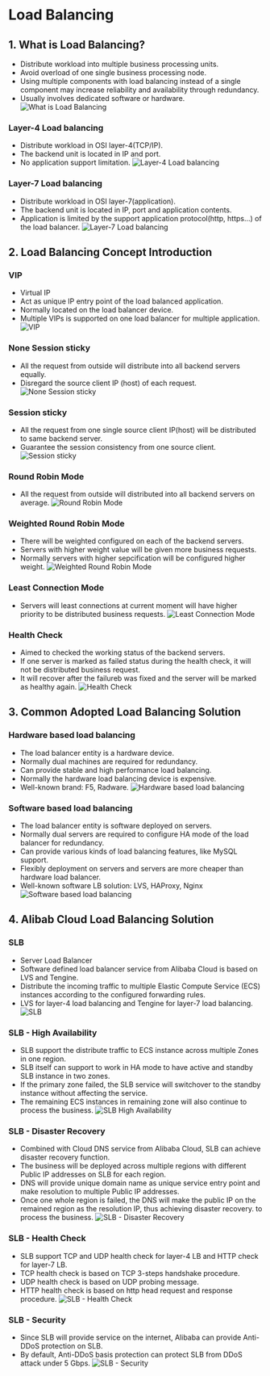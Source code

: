 # Load Balancing

## 1. What is Load Balancing? 
- Distribute workload into multiple business processing units.
- Avoid overload of one single business processing node.
- Using multiple components with load balancing instead of a single component may increase reliability and availability through redundancy.
- Usually involves dedicated software or hardware.
![What is Load Balancing](images/whatisloadbalancing.png)

### Layer-4 Load balancing
- Distribute workload in OSI layer-4(TCP/IP).
- The backend unit is located in IP and port.
- No application support limitation.
![Layer-4 Load balancing](images/layer-4-loadbalancing.png)


### Layer-7 Load balancing
- Distribute workload in OSI layer-7(application).
- The backend unit is located in IP, port and application contents.
- Application is limited by the support application protocol(http, https...) of the load balancer.
![Layer-7 Load balancing](images/layer-7-loadbalacing.png)

## 2. Load Balancing Concept Introduction

### VIP 
- Virtual IP
- Act as unique IP entry point of the load balanced application.
- Normally located on the load balancer device.
- Multiple VIPs is supported on one load balancer for multiple application.
![VIP](images/VIP.png)

### None Session sticky
- All the request from outside will distribute into all backend servers equally.
- Disregard the source client IP (host) of each request.
![None Session sticky](images/NoSessionSticky.png)

### Session sticky
- All the request from one single source client IP(host) will be distributed to same backend server.
- Guarantee the session consistency from one source client.
![Session sticky](images/SessionSticky.png)

### Round Robin Mode
- All the request from outside will distributed into all backend servers on average.
![Round Robin Mode](images/RoundRobinMode.png)

### Weighted Round Robin Mode
- There will be weighted configured on each of the backend servers.
- Servers with higher weight value will be given more business requests.
- Normally servers with higher sepcification will be configured higher weight. 
![Weighted Round Robin Mode](images/WeightedRoundRobinMode.png)

### Least Connection Mode
- Servers will least connections at current moment will have higher priority to be distributed business requests.
![Least Connection Mode](images/LeastConnectionMode.png)

### Health Check
- Aimed to checked the working status of the backend servers.
- If one server is marked as failed status during the health check, it will not be distributed business request.
- It will recover after the failureb was fixed and the server will be marked as healthy again.
![Health Check](images/HealthCheck.png)

## 3. Common Adopted Load Balancing Solution

### Hardware based load balancing
- The load balancer entity is a hardware device.
- Normally dual machines are required for redundancy.
- Can provide stable and high performance load balancing.
- Normally the hardware load balancing device is expensive.
- Well-known brand: F5, Radware.
![Hardware based load balancing](images/HWLB.png)

### Software based load balancing
- The load balancer entity is software deployed on servers.
- Normally dual servers are required to configure HA mode of the load balancer for redundancy.
- Can provide various kinds of load balancing features, like MySQL support.
- Flexibly deployment on servers and servers are more cheaper than hardware load balancer.
- Well-known software LB solution: LVS, HAProxy, Nginx
![Software based load balancing](images/SWLB.png)


## 4. Alibab Cloud Load Balancing Solution

### SLB
- Server Load Balancer
- Software defined load balancer service from Alibaba Cloud is based on LVS and Tengine.
- Distribute the incoming traffic to multiple Elastic Compute Service (ECS) instances according to the configured forwarding rules.
- LVS for layer-4 load balancing and Tengine for layer-7 load balancing.
![SLB](images/SLB.png)

### SLB -  High Availability
- SLB support the distribute traffic to ECS instance across multiple Zones in one region.
- SLB itself can support to work in HA mode to have active and standby SLB instance in two zones.
- If the primary zone failed, the SLB service will switchover to the standby instance without affecting the service.
- The remaining ECS instances in remaining zone will also continue to process the business.
![SLB High Availability](images/SLBHighAvailability.png)

### SLB -  Disaster Recovery
- Combined with Cloud DNS service from Alibaba Cloud, SLB can achieve disaster recovery function.
- The business will be deployed across multiple regions with different Public IP addresses on SLB for each region.
- DNS will provide unique domain name as unique service entry point and make resolution to  multiple Public IP addresses.
- Once one whole region is failed, the DNS will make the public IP on the remained region as the resolution IP, thus achieving disaster recovery.
to process the business.
![SLB -  Disaster Recovery](images/SLBDisasterRecovery.png)

### SLB -  Health Check
- SLB support TCP and UDP health check for layer-4 LB and HTTP check for layer-7 LB.
- TCP health check is based on TCP 3-steps handshake procedure.
- UDP health check is based on UDP probing message.
- HTTP health check is based on http head request and response procedure.
![SLB -  Health Check](images/SLBHealthCheck.png)

### SLB - Security
- Since SLB will provide service on the internet, Alibaba can provide Anti-DDoS protection on SLB.
- By default, Anti-DDoS basis protection can protect SLB from DDoS attack under 5 Gbps.
![SLB - Security](images/SLBSecurity.png)